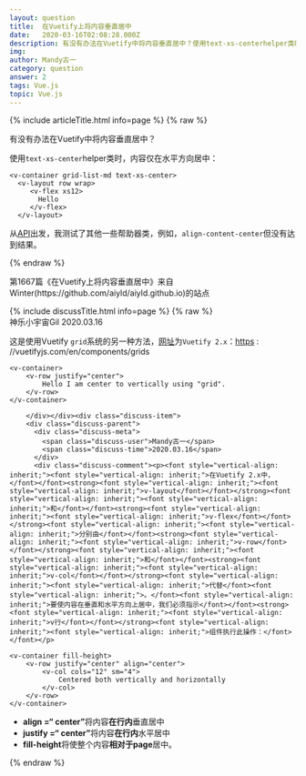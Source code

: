 ```yaml
---
layout: question
title:  在Vuetify上将内容垂直居中
date:   2020-03-16T02:08:28.000Z
description: 有没有办法在Vuetify中将内容垂直居中？使用text-xs-centerhelper类时，内容仅在水平方向居中：<v-container gr...
img: 
author: Mandy古一
category: question
answer: 2
tags: Vue.js
topic: Vue.js
---
```

<div class="article-root">
  <div class="article">
    {% include articleTitle.html info=page %}
    {% raw %}
    <div class="article-content"><p><font style="vertical-align: inherit;"><font style="vertical-align: inherit;">有没有办法在Vuetify中将内容垂直居中？</font></font></p>

<p><font style="vertical-align: inherit;"><font style="vertical-align: inherit;">使用</font></font><code>text-xs-center</code><font style="vertical-align: inherit;"><font style="vertical-align: inherit;">helper类时，内容仅在水平方向居中：</font></font></p>

<pre><code>&lt;v-container grid-list-md text-xs-center&gt;<font></font>
  &lt;v-layout row wrap&gt;<font></font>
     &lt;v-flex xs12&gt;<font></font>
       Hello<font></font>
     &lt;/v-flex&gt;<font></font>
  &lt;/v-layout&gt;<font></font>
</code></pre>

<p></p>

<p><font style="vertical-align: inherit;"><font style="vertical-align: inherit;">从</font></font><a href="https://vuetifyjs.com/en/layout/grid-lists" rel="noreferrer"><font style="vertical-align: inherit;"><font style="vertical-align: inherit;">API</font></font></a><font style="vertical-align: inherit;"><font style="vertical-align: inherit;">出发</font><font style="vertical-align: inherit;">，我测试了其他一些帮助器类，例如，</font></font><code>align-content-center</code><font style="vertical-align: inherit;"><font style="vertical-align: inherit;">但没有达到结果。</font></font></p></div>
    {% endraw %}
  </div>
  <p class="winter_mark">第1667篇《在Vuetify上将内容垂直居中》来自Winter(https://github.com/aiyld/aiyld.github.io)的站点</p>
  <div class="discuss-wrapper">
    {% include discussTitle.html info=page %}
    {% raw %}
    <div class="discuss-item">
        <div class="discuss-parent">
          <div class="discuss-meta">
            <span class="discuss-user">神乐小宇宙Gil</span>
            <span class="discuss-time">2020.03.16</span>
          </div>
          <div class="discuss-comment"><p><font style="vertical-align: inherit;"><font style="vertical-align: inherit;">这是使用Vuetify </font></font><code>grid</code><font style="vertical-align: inherit;"><font style="vertical-align: inherit;">系统</font><font style="vertical-align: inherit;">的另一种方法</font><font style="vertical-align: inherit;">，</font><a href="https://vuetifyjs.com/en/components/grids" rel="nofollow noreferrer"><font style="vertical-align: inherit;">网址</font></a><font style="vertical-align: inherit;">为</font></font><code>Vuetify 2.x</code><font style="vertical-align: inherit;"><font style="vertical-align: inherit;">：</font><a href="https://vuetifyjs.com/en/components/grids" rel="nofollow noreferrer"><font style="vertical-align: inherit;">https</font></a><font style="vertical-align: inherit;"> : </font><font style="vertical-align: inherit;">//vuetifyjs.com/en/components/grids</font></font><a href="https://vuetifyjs.com/en/components/grids" rel="nofollow noreferrer"><font style="vertical-align: inherit;"></font></a></p>

<pre><code>&lt;v-container&gt;<font></font>
    &lt;v-row justify="center"&gt;<font></font>
        Hello I am center to vertically using "grid".<font></font>
    &lt;/v-row&gt;<font></font>
&lt;/v-container&gt;<font></font>
</code></pre></div>
        </div></div><div class="discuss-item">
        <div class="discuss-parent">
          <div class="discuss-meta">
            <span class="discuss-user">Mandy古一</span>
            <span class="discuss-time">2020.03.16</span>
          </div>
          <div class="discuss-comment"><p><font style="vertical-align: inherit;"><font style="vertical-align: inherit;">在Vuetify 2.x中，</font></font><strong><font style="vertical-align: inherit;"><font style="vertical-align: inherit;">v-layout</font></font></strong><font style="vertical-align: inherit;"><font style="vertical-align: inherit;">和</font></font><strong><font style="vertical-align: inherit;"><font style="vertical-align: inherit;">v-flex</font></font></strong><font style="vertical-align: inherit;"><font style="vertical-align: inherit;">分别由</font></font><strong><font style="vertical-align: inherit;"><font style="vertical-align: inherit;">v-row</font></font></strong><font style="vertical-align: inherit;"><font style="vertical-align: inherit;">和</font></font><strong><font style="vertical-align: inherit;"><font style="vertical-align: inherit;">v-col</font></font></strong><font style="vertical-align: inherit;"><font style="vertical-align: inherit;">代替</font><font style="vertical-align: inherit;">。</font><font style="vertical-align: inherit;">要使内容在垂直和水平方向上居中，我们必须指示</font></font><strong><font style="vertical-align: inherit;"><font style="vertical-align: inherit;">v行</font></font></strong><font style="vertical-align: inherit;"><font style="vertical-align: inherit;">组件执行此操作：</font></font></p>

<pre><code>&lt;v-container fill-height&gt;<font></font>
    &lt;v-row justify="center" align="center"&gt;<font></font>
        &lt;v-col cols="12" sm="4"&gt;<font></font>
            Centered both vertically and horizontally<font></font>
        &lt;/v-col&gt;<font></font>
    &lt;/v-row&gt;<font></font>
&lt;/v-container&gt;<font></font>
</code></pre>

<ul>
<li><strong><font style="vertical-align: inherit;"><font style="vertical-align: inherit;">align =“ center”</font></font></strong><font style="vertical-align: inherit;"><font style="vertical-align: inherit;">将内容</font><strong><font style="vertical-align: inherit;">在行内</font></strong><font style="vertical-align: inherit;">垂直居中</font></font><strong><font style="vertical-align: inherit;"></font></strong></li>
<li><strong><font style="vertical-align: inherit;"><font style="vertical-align: inherit;">justify =“ center”</font></font></strong><font style="vertical-align: inherit;"><font style="vertical-align: inherit;">将内容</font><strong><font style="vertical-align: inherit;">在行内</font></strong><font style="vertical-align: inherit;">水平居中</font></font><strong><font style="vertical-align: inherit;"></font></strong></li>
<li><strong><font style="vertical-align: inherit;"><font style="vertical-align: inherit;">fill-height</font></font></strong><font style="vertical-align: inherit;"><font style="vertical-align: inherit;">将使整个内容</font></font><strong><font style="vertical-align: inherit;"><font style="vertical-align: inherit;">相对于page</font></font></strong><font style="vertical-align: inherit;"><font style="vertical-align: inherit;">居中</font><font style="vertical-align: inherit;">。</font></font></li>
</ul></div>
        </div></div>
    {% endraw %}
  </div>
<div>
